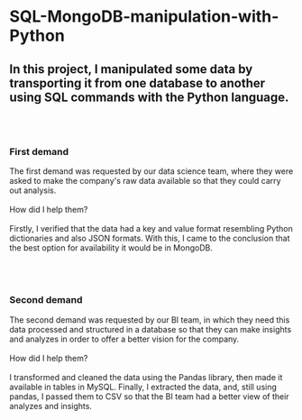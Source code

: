 # SQL-MongoDB-manipulation-with-Python
 ## In this project, I manipulated some data by transporting it from one database to another using SQL commands with the Python language.
<br><br>
 ### First demand
  The first demand was requested by our data science team, where they were asked to make the company's raw data available so that they could carry out analysis.
<br><br>
  How did I help them?
<br><br>
  Firstly, I verified that the data had a key and value format resembling Python dictionaries and also JSON formats. With this, I came to the conclusion that the best option
for availability it would be in MongoDB.
<br><br>
<br><br>
### Second demand
  The second demand was requested by our BI team, in which they need this data processed and structured in a database so that they can make insights
and analyzes in order to offer a better vision for the company.
<br><br>
  How did I help them?
<br><br>
  I transformed and cleaned the data using the Pandas library, then made it available in tables in MySQL. Finally, I extracted the data, and, still
using pandas, I passed them to CSV so that the BI team had a better view of their analyzes and insights.
